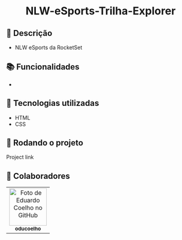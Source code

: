 <h1 align="center">NLW-eSports-Trilha-Explorer</h1>

## :memo: Descrição
* NLW eSports da RocketSet

## :books: Funcionalidades
* 
## :wrench: Tecnologias utilizadas
* HTML
* CSS

## :rocket: Rodando o projeto
Project link

## :handshake: Colaboradores
<table>
  <tr>
    <td align="center">
      <a href="http://github.com/oducoelho">
        <img src="https://avatars.githubusercontent.com/u/104034703?v=4" width="100px;" alt="Foto de Eduardo Coelho no GitHub"/><br>
        <sub>
          <b>oducoelho</b>
        </sub>
      </a>
    </td>
  </tr>
</table>
